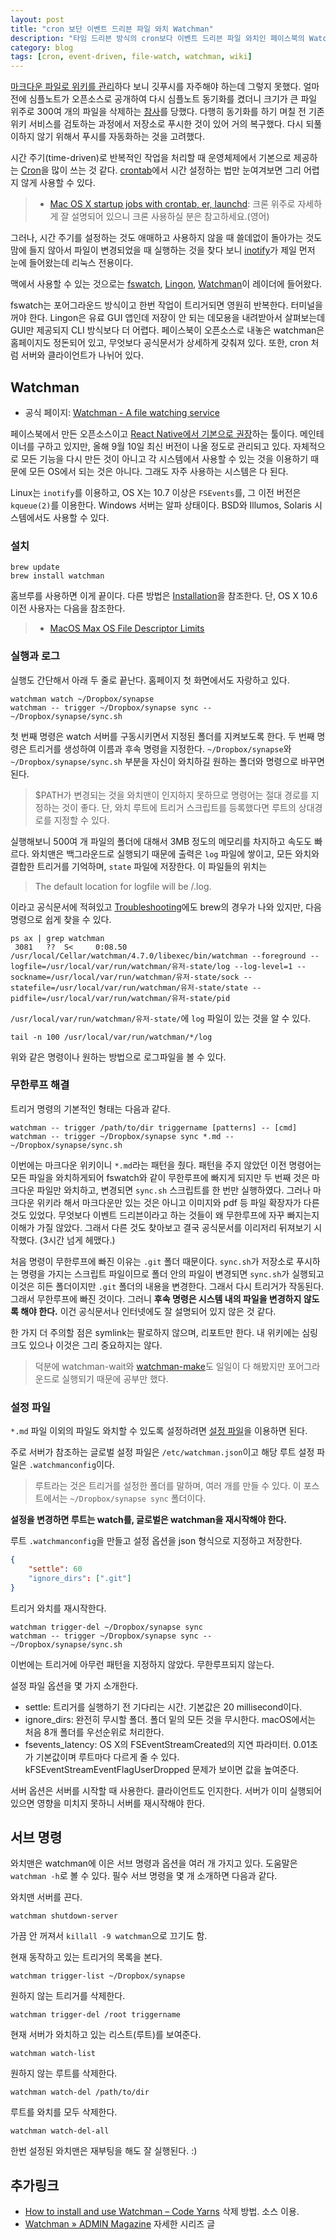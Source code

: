 ```yaml
---
layout: post
title: "cron 보단 이벤트 드리븐 파일 와치 Watchman"
description: "타임 드리븐 방식의 cron보다 이벤트 드리븐 파일 와치인 페이스북의 Watchman을 사용하는 방법"
category: blog
tags: [cron, event-driven, file-watch, watchman, wiki]
---
```


[마크다운 파일로 위키를 관리](https://nolboo.kim/blog/2013/12/17/markdown-wiki-bitbucket-gollum/)하다 보니 깃푸시를 자주해야 하는데 그렇지 못했다. 얼마 전에 심플노트가 오픈소스로 공개하여 다시 심플노트 동기화를 켰더니 크기가 큰 파일 위주로 300여 개의 파일을 삭제하는 [참사](https://nolboo.kim/blog/2014/04/15/how-to-use-markdown/#nvalt-2--)를 당했다. 다행히 동기화를 하기 며칠 전 기존 위키 서비스를 검토하는 과정에서 저장소로 푸시한 것이 있어 거의 복구했다. 다시 되풀이하지 않기 위해서 푸시를 자동화하는 것을 고려했다.

시간 주기(time-driven)로 반복적인 작업을 처리할 때 운영체제에서 기본으로 제공하는 [Cron](https://www.wikiwand.com/en/Cron)을 많이 쓰는 것 같다. [crontab](http://ss64.com/osx/crontab.html)에서 시간 설정하는 법만 눈여겨보면 그리 어렵지 않게 사용할 수 있다. 

> - [Mac OS X startup jobs with crontab, er, launchd](http://alvinalexander.com/mac-os-x/mac-osx-startup-crontab-launchd-jobs): 크론 위주로 자세하게 잘 설명되어 있으니 크론 사용하실 분은 참고하세요.(영어)

그러나, 시간 주기를 설정하는 것도 애매하고 사용하지 않을 때 쓸데없이 돌아가는 것도 맘에 들지 않아서 파일이 변경되었을 때 실행하는 것을 찾다 보니 [inotify](https://www.wikiwand.com/ko/Inotify)가 제일 먼저 눈에 들어왔는데 리눅스 전용이다.

맥에서 사용할 수 있는 것으로는 [fswatch](https://github.com/emcrisostomo/fswatch), [Lingon](https://www.peterborgapps.com/lingon/), [Watchman](https://facebook.github.io/watchman/)이 레이더에 들어왔다.

fswatch는 포어그라운드 방식이고 한번 작업이 트리거되면 영원히 반복한다. 터미널을 꺼야 한다. Lingon은 유료 GUI 앱인데 저장이 안 되는 데모용을 내려받아서 살펴보는데 GUI만 제공되지 CLI 방식보다 더 어렵다. 페이스북이 오픈소스로 내놓은 watchman은 홈페이지도 정돈되어 있고, 무엇보다 공식문서가 상세하게 갖춰져 있다. 또한, cron 처럼 서버와 클라이언트가 나뉘어 있다.

## Watchman

- 공식 페이지: [Watchman - A file watching service](https://facebook.github.io/watchman/)

페이스북에서 만든 오픈소스이고 [React Native에서 기본으로 권장](https://facebook.github.io/react-native/docs/getting-started.html)하는 툴이다. 메인테이너를 구하고 있지만, 올해 9월 10일 최신 버전이 나올 정도로 관리되고 있다. 자체적으로 모든 기능을 다시 만든 것이 아니고 각 시스템에서 사용할 수 있는 것을 이용하기 때문에 모든 OS에서 되는 것은 아니다. 그래도 자주 사용하는 시스템은 다 된다.

Linux는 `inotify`를 이용하고, OS X는 10.7 이상은 `FSEvents`를, 그 이전 버전은 `kqueue(2)`를 이용한다. Windows 서버는 알파 상태이다. BSD와 Illumos, Solaris 시스템에서도 사용할 수 있다.

### 설치

```shell
brew update
brew install watchman
```

홈브루를 사용하면 이게 끝이다. 다른 방법은 [Installation](https://facebook.github.io/watchman/docs/install.html)을 참조한다. 단, OS X 10.6 이전 사용자는 다음을 참조한다.

> - [MacOS Max OS File Descriptor Limits](https://facebook.github.io/watchman/docs/install.html#max-os-file-descriptor-limits)

### 실행과 로그

실행도 간단해서 아래 두 줄로 끝난다. 홈페이지 첫 화면에서도 자랑하고 있다.

```shell
watchman watch ~/Dropbox/synapse
watchman -- trigger ~/Dropbox/synapse sync -- ~/Dropbox/synapse/sync.sh
```

첫 번째 명령은 watch 서버를 구동시키면서 지정된 폴더를 지켜보도록 한다. 두 번째 명령은 트리거를 생성하여 이름과 후속 명령을 지정한다. `~/Dropbox/synapse`와 `~/Dropbox/synapse/sync.sh` 부분을 자신이 와치하길 원하는 폴더와 명령으로 바꾸면 된다. 

> $PATH가 변경되는 것을 와치맨이 인지하지 못하므로 명령어는 절대 경로를 지정하는 것이 좋다. 단, 와치 루트에 트리거 스크립트를 등록했다면 루트의 상대경로를 지정할 수 있다.

실행해보니 500여 개 파일의 폴더에 대해서 3MB 정도의 메모리를 차지하고 속도도 빠르다. 와치맨은 백그라운드로 실행되기 때문에 출력은 `log` 파일에 쌓이고, 모든 와치와 결합한 트리거를 기억하며, `state` 파일에 저장한다. 이 파일들의 위치는 

> The default location for logfile will be <STATEDIR>/<USER>.log.

이라고 공식문서에 적혀있고 [Troubleshooting](https://facebook.github.io/watchman/docs/troubleshooting.html#where-are-the-logs)에도 brew의 경우가 나와 있지만, 다음 명령으로 쉽게 찾을 수 있다.

```shell
ps ax | grep watchman
 3081   ??  S<     0:08.50 /usr/local/Cellar/watchman/4.7.0/libexec/bin/watchman --foreground --logfile=/usr/local/var/run/watchman/유저-state/log --log-level=1 --sockname=/usr/local/var/run/watchman/유저-state/sock --statefile=/usr/local/var/run/watchman/유저-state/state --pidfile=/usr/local/var/run/watchman/유저-state/pid
```

`/usr/local/var/run/watchman/유저-state/`에 `log` 파일이 있는 것을 알 수 있다.

```shell
tail -n 100 /usr/local/var/run/watchman/*/log
```

위와 같은 명령이나 원하는 방법으로 로그파일을 볼 수 있다.

### 무한루프 해결

트리거 명령의 기본적인 형태는 다음과 같다.

```shell
watchman -- trigger /path/to/dir triggername [patterns] -- [cmd]
watchman -- trigger ~/Dropbox/synapse sync *.md -- ~/Dropbox/synapse/sync.sh
```

이번에는 마크다운 위키이니 `*.md`라는 패턴을 줬다. 패턴을 주지 않았던 이전 명령어는 모든 파일을 와치하게되어 fswatch와 같이 무한루프에 빠지게 되지만 두 번째 것은 마크다운 파일만 와치하고, 변경되면 `sync.sh` 스크립트를 한 번만 실행하였다. 그러나 마크다운 위키라 해서 마크다운만 있는 것은 아니고 이미지와 pdf 등 파일 확장자가 다른 것도 있었다. 무엇보다 이벤트 드리븐이라고 하는 것들이 왜 무한루프에 자꾸 빠지는지 이해가 가질 않았다. 그래서 다른 것도 찾아보고 결국 공식문서를 이리저리 뒤져보기 시작했다. (3시간 넘게 헤맸다.)

처음 명령이 무한루프에 빠진 이유는 `.git` 폴더 때문이다. `sync.sh`가 저장소로 푸시하는 명령을 가지는 스크립트 파일이므로 폴더 안의 파일이 변경되면 `sync.sh`가 실행되고 이것은 히든 폴더이지만 `.git` 폴더의 내용을 변경한다. 그래서 다시 트리거가 작동된다. 그래서 무한루프에 빠진 것이다. 그러니 **후속 명령은 시스템 내의 파일을 변경하지 않도록 해야 한다.** 이건 공식문서나 인터넷에도 잘 설명되어 있지 않은 것 같다.

한 가지 더 주의할 점은 symlink는 팔로하지 않으며, 리포트만 한다. 내 위키에는 심링크도 있으나 이것은 그리 중요하지는 않다.

> 덕분에 watchman-wait와 [watchman-make](https://facebook.github.io/watchman/docs/watchman-make.html)도 일일이 다 해봤지만 포어그라운드로 실행되기 때문에 공부만 했다.

### 설정 파일

`*.md` 파일 이외의 파일도 와치할 수 있도록 설정하려면 [설정 파일](https://facebook.github.io/watchman/docs/config.html)을 이용하면 된다.

주로 서버가 참조하는 글로벌 설정 파일은 `/etc/watchman.json`이고 해당 루트 설정 파일은 `.watchmanconfig`이다. 

> 루트라는 것은 트리거를 설정한 폴더를 말하며, 여러 개를 만들 수 있다. 이 포스트에서는 `~/Dropbox/synapse sync` 폴더이다.

**설정을 변경하면 루트는 watch를, 글로벌은 watchman을 재시작해야 한다.**

루트 `.watchmanconfig`을 만들고 설정 옵션을 json 형식으로 지정하고 저장한다.

```json
{
    "settle": 60
    "ignore_dirs": [".git"]
}
```

트리거 와치를 재시작한다.

```shell
watchman trigger-del ~/Dropbox/synapse sync
watchman -- trigger ~/Dropbox/synapse sync -- ~/Dropbox/synapse/sync.sh
```

이번에는 트리거에 아무런 패턴을 지정하지 않았다. 무한루프되지 않는다.

설정 파일 옵션을 몇 가지 소개한다.

- settle: 트리거를 실행하기 전 기다리는 시간. 기본값은 20 millisecond이다.
- ignore_dirs: 완전히 무시할 폴더. 폴더 밑의 모든 것을 무시한다. macOS에서는 처음 8개 폴더를 우선순위로 처리한다.
- fsevents_latency: OS X의 FSEventStreamCreated의 지연 파라미터. 0.01초가 기본값이며 루트마다 다르게 줄 수 있다. kFSEventStreamEventFlagUserDropped 문제가 보이면 값을 높여준다.

서버 옵션은 서버를 시작할 때 사용한다. 클라이언트도 인지한다. 서버가 이미 실행되어 있으면 영향을 미치지 못하니 서버를 재시작해야 한다.

## 서브 명령

와치맨은 watchman에 이은 서브 명령과 옵션을 여러 개 가지고 있다. 도움말은 `watchman -h`로 볼 수 있다. 필수 서브 명령을 몇 개 소개하면 다음과 같다.

와치맨 서버를 끈다.

```shell
watchman shutdown-server
```

가끔 안 꺼져서 `killall -9 watchman`으로 끄기도 함.

현재 동작하고 있는 트리거의 목록을 본다.

```shell
watchman trigger-list ~/Dropbox/synapse
```

원하지 않는 트리거를 삭제한다.

```shell
watchman trigger-del /root triggername
```

현재 서버가 와치하고 있는 리스트(루트)를 보여준다.

```shell
watchman watch-list
```

원하지 않는 루트를 삭제한다.

```shell
watchman watch-del /path/to/dir
```

루트를 와치를 모두 삭제한다.

```shell
watchman watch-del-all
```

한번 설정된 와치맨은 재부팅을 해도 잘 실행된다. :)

## 추가링크

- [How to install and use Watchman – Code Yarns](https://codeyarns.com/2015/02/10/how-to-install-and-use-watchman/) 삭제 방법. 소스 이용.
- [Watchman » ADMIN Magazine](http://www.admin-magazine.com/Archive/2015/26/Look-for-file-changes-and-kick-off-actions-with-Watchman/) 자세한 시리즈 글


